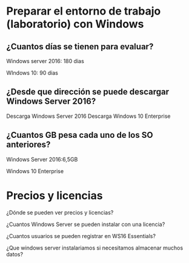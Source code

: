# Preparar el entorno de trabajo (laboratorio) con Windows #
## ¿Cuantos días se tienen para evaluar? ##
Windows server 2016: 180 dias

WIndows 10: 90 dias
## ¿Desde que dirección se puede descargar Windows Server 2016? ##
Descarga Windows Server 2016
Descarga Windows 10 Enterprise
## ¿Cuantos GB pesa cada uno de los SO anteriores? ##
Windows Server 2016:6,5GB

Windows 10 Enterprise
# Precios y licencias #
¿Dónde se pueden ver precios y licencias?

¿Cuantos Windows Server se pueden instalar con una licencia?

¿Cuantos usuarios se pueden registrar en WS16 Essentials?

¿Que windows server instalariamos si necesitamos almacenar muchos datos?
